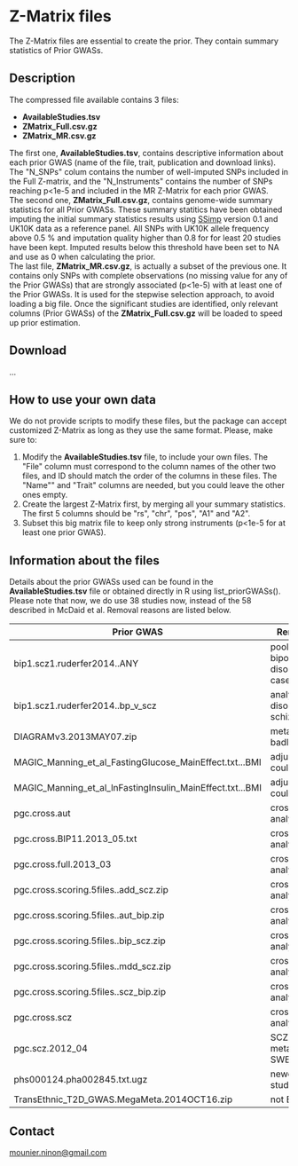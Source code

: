 # Z-Matrix files
[//]:========================================

The Z-Matrix files are essential to create the prior. They contain summary statistics of Prior GWASs.

## Description
[//]:*******

The compressed file available contains 3 files:    
- **AvailableStudies.tsv**   
- **ZMatrix_Full.csv.gz**   
- **ZMatrix_MR.csv.gz**     
     
       
The first one, **AvailableStudies.tsv**, contains descriptive information about each prior GWAS (name of the file, trait, publication and download links). The "N_SNPs" colum contains the number of well-imputed SNPs included in the Full Z-matrix, and the "N_Instruments" contains the number of SNPs reaching p<1e-5 and included in the MR Z-Matrix for each prior GWAS.     
The second one, **ZMatrix_Full.csv.gz**, contains genome-wide summary statistics for all Prior GWASs. These summary statitics have been obtained imputing the initial summary statistics results using [SSimp](https://github.com/zkutalik/ssimp_software) version 0.1 and UK10K data as a reference panel. All SNPs with UK10K allele frequency above 0.5 \% and imputation quality higher than 0.8 for for least 20 studies have been kept. Imputed results below this threshold have been set to NA and use as 0 when calculating the prior.   
The last file, **ZMatrix_MR.csv.gz**, is actually a subset of the previous one. It contains only SNPs with complete observations (no missing value for any of the Prior GWASs) that are strongly associated (p<1e-5) with at least one of the Prior GWASs. It is used for the stepwise selection approach, to avoid loading a big file. Once the significant studies are identified, only relevant columns (Prior GWASs) of the **ZMatrix_Full.csv.gz** will be loaded to speed up prior estimation.
  
  
  
## Download
[//]:*******

...    


## How to use your own data
[//]:*******

We do not provide scripts to modify these files, but the package can accept customized Z-Matrix as long as they use the same format. Please, make sure to:   
1. Modify the **AvailableStudies.tsv** file, to include your own files. The "File" column must correspond to the column names of the other two files, and ID should match the order of the columns in these files. The "Name"" and	"Trait"	 columns are needed, but you could leave the other ones empty.    
2. Create the largest Z-Matrix first, by merging all your summary statistics. The first 5 columns should be "rs", "chr", "pos", "A1" and "A2".    
3. Subset this big matrix file to keep only strong instruments (p<1e-5 for at least one prior GWAS).    

  
## Information about the files
[//]:*******
Details about the prior GWASs used can be found in the **AvailableStudies.tsv** file or obtained directly in R using list_priorGWASs().   
Please note that now, we do use 38 studies now, instead of the 58 described in McDaid et al. Removal reasons are listed below.

|            Prior GWAS            | Removal Reason(s) |    
| -------------------------------- | ----------------- |    
|   bip1.scz1.ruderfer2014..ANY    | pooled analysis of bipolar disorder/schizophrenia cases, against controls  |   
| bip1.scz1.ruderfer2014..bp_v_scz | analysis of bipolar disorder vs schizophrenia  |
|      DIAGRAMv3.2013MAY07.zip     | metabochip study, badly imputed  |
| MAGIC_Manning_et_al_FastingGlucose_MainEffect.txt...BMI  | adjusted for BMI, could lead to bias  |
| MAGIC_Manning_et_al_lnFastingInsulin_MainEffect.txt...BMI  | adjusted for BMI, could lead to bias  |
|          pgc.cross.aut           | cross-disorder analysis  |
|    pgc.cross.BIP11.2013_05.txt   | cross-disorder analysis  |
|      pgc.cross.full.2013_03      | cross-disorder analysis  |
| pgc.cross.scoring.5files..add_scz.zip | cross-disorder analysis  |
| pgc.cross.scoring.5files..aut_bip.zip | cross-disorder analysis  |
| pgc.cross.scoring.5files..bip_scz.zip | cross-disorder analysis  |
| pgc.cross.scoring.5files..mdd_scz.zip | cross-disorder analysis  |
| pgc.cross.scoring.5files..scz_bip.zip | cross-disorder analysis  |
|           pgc.cross.scz         | cross-disorder analysis  |
|         pgc.scz.2012_04         | SCZ1 file, part of the meta-analysis SCZ1 + SWE  |
|   phs000124.pha002845.txt.ugz   | newest version of the study already included  |
| TransEthnic_T2D_GWAS.MegaMeta.2014OCT16.zip | not EUR ancestry |



## Contact
<mounier.ninon@gmail.com>

